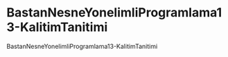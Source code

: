 # BastanNesneYonelimliProgramlama13-KalitimTanitimi
BastanNesneYonelimliProgramlama13-KalitimTanitimi
